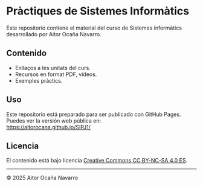 # Pràctiques de Sistemes Informàtics

Este repositorio contiene el material del curso de Sistemes informàtics desarrollado por Aitor Ocaña Navarro.

## Contenido


- Enllaços a les unitats del curs.
- Recursos en format PDF, vídeos.
- Exemples pràctics.

## Uso

Este repositorio está preparado para ser publicado con GitHub Pages.  
Puedes ver la versión web pública en:  
https://aitorocana.github.io/SIPJ1/

## Licencia

El contenido está bajo licencia [Creative Commons CC BY-NC-SA 4.0 ES](LICENSE.md).


---

© 2025 Aitor Ocaña Navarro

